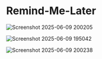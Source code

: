 # Remind-Me-Later

![Screenshot 2025-06-09 200205](https://github.com/user-attachments/assets/21c798a5-0f8f-4485-8e50-935a5a1fca84)


![Screenshot 2025-06-09 195042](https://github.com/user-attachments/assets/a967e9f4-1e06-4959-a5dc-9d8beea9caf7)


![Screenshot 2025-06-09 200238](https://github.com/user-attachments/assets/9f62274a-bcc9-4107-b07a-e01f12aca6af)
